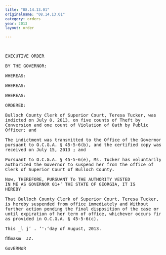 ```yaml
---
title: "08.14.13.01"
originalname: "08.14.13.01"
category: orders
year: 2013
layout: order

---
```

<pre>
 

EXECUTIVE ORDER

BY THE GOVERNOR:

WHEREAS:

WHEREAS:

WHEREAS:

ORDERED:

Bulloch County Clerk of Superior Court, Teresa Tucker, was
indicted on July 8, 2013, on five counts of Theft by
Conversion and one count of Violation of Oath by Public
Officer; and

The indictment was transmitted to the Office of the Governor
pursuant to O.C.G.A. § 45-5-6(b), and the certified copy was
received on July 15, 2013 ; and

Pursuant to O.C.G.A. § 45-5-6(e), Ms. Tucker has voluntarily
authorized the Governor to suspend her from the office of
Clerk of Superior Court of Bulloch County.

Now, THEREFORE, PURSUANT To THE AUTHORITY VESTED
IN ME AS GOVERNOR 01+‘ THE STATE OF GEORGIA, IT IS
HEREBY

That Bulloch County Clerk of Superior Court, Teresa Tucker,
is hereby suspended from office immediately and Without
further action pending the final disposition of the case or
until expiration of her term of office, whichever occurs first,
as provided in O.C.G.A. § 45-5-6(c).

This _l j’ . ’':‘day of August, 2013.

ﬂﬁmasm  JZ.

GovERNoR

</pre>

